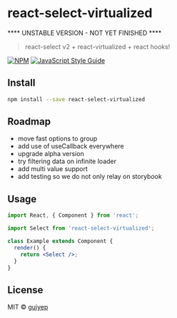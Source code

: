 # react-select-virtualized

**** UNSTABLE VERSION - NOT YET FINISHED ****
> react-select v2 + react-virtualized + react hooks!

[![NPM](https://img.shields.io/npm/v/react-select-virtualized.svg)](https://www.npmjs.com/package/react-select-virtualized) [![JavaScript Style Guide](https://img.shields.io/badge/code_style-standard-brightgreen.svg)](https://standardjs.com)

## Install

```bash
npm install --save react-select-virtualized
```

## Roadmap

- move fast options to group
- add use of useCallback everywhere
- upgrade alpha version
- try filtering data on infinite loader
- add multi value support
- add testing so we do not only relay on storybook

## Usage

```jsx
import React, { Component } from 'react';

import Select from 'react-select-virtualized';

class Example extends Component {
  render() {
    return <Select />;
  }
}
```

## License

MIT © [guiyep](https://github.com/guiyep)
